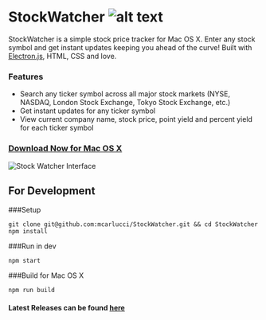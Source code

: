 # StockWatcher ![alt text](http://s21.postimg.org/4ay6xt9pz/Logomakr_4_GLSRg.png "StockWatcher")

StockWatcher is a simple stock price tracker for Mac OS X. Enter any stock symbol and get instant updates keeping you ahead of the curve! Built with [Electron.js](http://electron.atom.io/), HTML, CSS and love.

### Features
- Search any ticker symbol across all major stock markets (NYSE, NASDAQ, London Stock Exchange, Tokyo Stock Exchange, etc.)
- Get instant updates for any ticker symbol
- View current company name, stock price, point yield and percent yield for each ticker symbol

### [Download Now for Mac OS X](https://github.com/mcarlucci/StockWatcher/releases/download/v1.0.1/StockWatcher-Mac-OS-X.app.zip)

![Stock Watcher Interface](https://s22.postimg.org/a84uy38rl/Screen_Shot_2016_11_27_at_2_55_26_PM.png)

## For Development

###Setup
```
git clone git@github.com:mcarlucci/StockWatcher.git && cd StockWatcher
npm install
```

###Run in dev
```
npm start
```

###Build for Mac OS X
```
npm run build
```

#### Latest Releases can be found [here](https://github.com/mcarlucci/StockWatcher/releases/)
